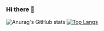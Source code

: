 ### Hi there 👋

![Anurag's GitHub stats](https://github-readme-stats.vercel.app/api?username=hoDongho&show_icons=true&theme=vue) [![Top Langs](https://github-readme-stats.vercel.app/api/top-langs/?username=anuraghazra&layout=compact&exclude_repo=cub3D)](https://github.com/anuraghazra/github-readme-stats)

<!--
**hoDongho/hoDongho** is a ✨ _special_ ✨ repository because its `README.md` (this file) appears on your GitHub profile.

Here are some ideas to get you started:

- 🔭 I’m currently working on ...
- 🌱 I’m currently learning ...
- 👯 I’m looking to collaborate on ...
- 🤔 I’m looking for help with ...
- 💬 Ask me about ...
- 📫 How to reach me: ...
- 😄 Pronouns: ...
- ⚡ Fun fact: ...
-->
